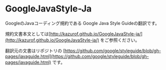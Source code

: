 GoogleJavaStyle-Ja
==================

GoogleのJavaコーディング規約である Google Java Style Guideの翻訳です。

規約文書本文としては[http://kazurof.github.io/GoogleJavaStyle-ja/](http://kazurof.github.io/GoogleJavaStyle-ja/) をご参照ください。

翻訳元の文書はリポジトリの
[https://github.com/google/styleguide/blob/gh-pages/javaguide.html](https://github.com/google/styleguide/blob/gh-pages/javaguide.html)
です。
